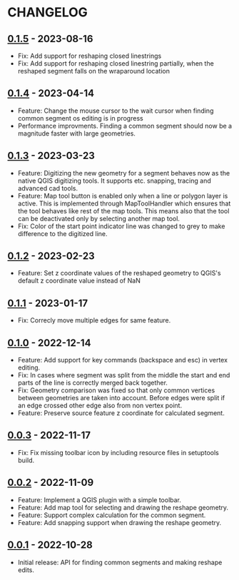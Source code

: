 # CHANGELOG

## [0.1.5] - 2023-08-16

- Fix: Add support for reshaping closed linestrings
- Fix: Add support for reshaping closed linestring partially, when the reshaped segment falls on the wraparound location

## [0.1.4] - 2023-04-14

- Feature: Change the mouse cursor to the wait cursor when finding common segment os editing is in progress
- Performance improvments. Finding a common segment should now be a magnitude faster with large geometries.

## [0.1.3] - 2023-03-23

- Feature: Digitizing the new geometry for a segment behaves now as the native QGIS digitizing tools. It supports etc. snapping, tracing and advanced cad tools.
- Feature: Map tool button is enabled only when a line or polygon layer is active. This is implemented through MapToolHandler which ensures that the tool behaves like rest of the map tools. This means also that the tool can be deactivated only by selecting another map tool.
- Fix: Color of the start point indicator line was changed to grey to make difference to the digitized line.

## [0.1.2] - 2023-02-23

- Feature: Set z coordinate values of the reshaped geometry to QGIS's default z coordinate value instead of NaN

## [0.1.1] - 2023-01-17

- Fix: Correcly move multiple edges for same feature.

## [0.1.0] - 2022-12-14

- Feature: Add support for key commands (backspace and esc) in vertex editing.
- Fix: In cases where segment was split from the middle the start and end parts of the line is correctly merged back together.
- Fix: Geometry comparison was fixed so that only common vertices between geometries are taken into account. Before edges were split if an edge crossed other edge also from non vertex point.
- Feature: Preserve source feature z coordinate for calculated segment.

## [0.0.3] - 2022-11-17

- Fix: Fix missing toolbar icon by including resource files in setuptools build.

## [0.0.2] - 2022-11-09

- Feature: Implement a QGIS plugin with a simple toolbar.
- Feature: Add map tool for selecting and drawing the reshape geometry.
- Feature: Support complex calculation for the common segment.
- Feature: Add snapping support when drawing the reshape geometry.

## [0.0.1] - 2022-10-28

- Initial release: API for finding common segments and making reshape edits.

[0.0.1]: https://github.com/nlsfi/segment-reshape-qgis-plugin/releases/tag/v0.0.1
[0.0.2]: https://github.com/nlsfi/segment-reshape-qgis-plugin/releases/tag/v0.0.2
[0.0.3]: https://github.com/nlsfi/segment-reshape-qgis-plugin/releases/tag/v0.0.3
[0.1.0]: https://github.com/nlsfi/segment-reshape-qgis-plugin/releases/tag/v0.1.0
[0.1.1]: https://github.com/nlsfi/segment-reshape-qgis-plugin/releases/tag/v0.1.1
[0.1.2]: https://github.com/nlsfi/segment-reshape-qgis-plugin/releases/tag/v0.1.2
[0.1.3]: https://github.com/nlsfi/segment-reshape-qgis-plugin/releases/tag/v0.1.3
[0.1.4]: https://github.com/nlsfi/segment-reshape-qgis-plugin/releases/tag/v0.1.4
[0.1.5]: https://github.com/nlsfi/segment-reshape-qgis-plugin/releases/tag/v0.1.5
